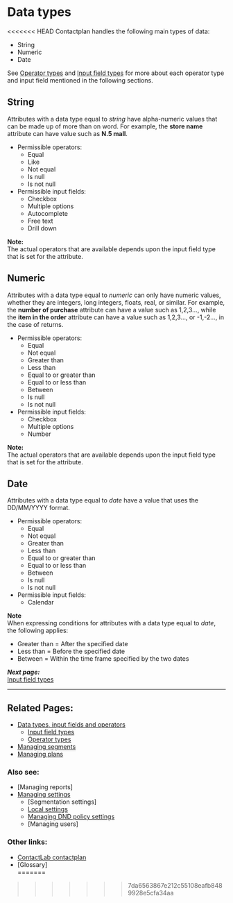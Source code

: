 # Data types

<<<<<<< HEAD
Contactplan handles the following main types of data:  

- String  
- Numeric  
- Date  

See [Operator types](OperatorTypes.md) and [Input field types](InputFieldTypes.md) for more about each operator type and input field mentioned in the following sections.  

## String  

Attributes with a data type equal to *string* have alpha-numeric values that can be made up of more than on word. For example, the **store name** attribute can have value such as **N.5 mall**.  

- Permissible operators:  
  - Equal  
  - Like  
  - Not equal  
  - Is null  
  - Is not null  
- Permissible input fields:  
  - Checkbox  
  - Multiple options  
  - Autocomplete  
  - Free text  
  - Drill down  

**Note:**  
The actual operators that are available depends upon the input field type that is set for the attribute.  

## Numeric  

Attributes with a data type equal to *numeric* can only have numeric values, whether they are integers, long integers, floats, real, or similar. For example, the **number of purchase** attribute can have a value such as 1,2,3..., while the **item in the order** attribute can have a value such as 1,2,3..., or -1,-2..., in the case of returns.  

- Permissible operators:  
  - Equal  
  - Not equal  
  - Greater than  
  - Less than  
  - Equal to or greater than  
  - Equal to or less than  
  - Between  
  - Is null  
  - Is not null  
- Permissible input fields:  
  - Checkbox  
  - Multiple options  
  - Number  

**Note:**  
The actual operators that are available depends upon the input field type that is set for the attribute.  

## Date  

Attributes with a data type equal to *date* have a value that uses the DD/MM/YYYY format.  

- Permissible operators:  
  - Equal  
  - Not equal  
  - Greater than  
  - Less than  
  - Equal to or greater than  
  - Equal to or less than  
  - Between  
  - Is null  
  - Is not null  
- Permissible input fields:  
  - Calendar  

**Note**  
When expressing conditions for attributes with a data type equal to *date*, the following applies:  

- Greater than = After the specified date  
- Less than = Before the specified date  
- Between = Within the time frame specified by the two dates  

***Next page:***  
[Input field types](InputFieldTypes.md)  

----------

## Related Pages:  

- [Data types, input fields and operators](InputBoxOperators.md)  
  - [Input field types](InputFieldTypes.md)  
  - [Operator types](OperatorTypes.md)  
- [Managing segments](ManagingSegments.md)  
- [Managing plans](ManagingPlans.md)  

### Also see:  

- [Managing reports]  
- [Managing settings](ManagingSettings.md)  
  - [Segmentation settings]  
  - [Local settings](LocalSettings.md)  
  - [Managing DND policy settings](ManagingDND.md)  
  - [Managing users]  

### Other links:  

- [ContactLab contactplan](Home.md)  
- [Glossary]  
=======
>>>>>>> 7da6563867e212c55108eafb8489928e5cfa34aa
